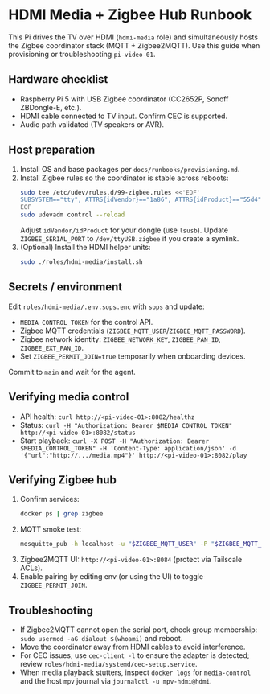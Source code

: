 # HDMI Media + Zigbee Hub Runbook

This Pi drives the TV over HDMI (`hdmi-media` role) and simultaneously hosts the Zigbee coordinator stack (MQTT + Zigbee2MQTT). Use this guide when provisioning or troubleshooting `pi-video-01`.

## Hardware checklist

- Raspberry Pi 5 with USB Zigbee coordinator (CC2652P, Sonoff ZBDongle-E, etc.).
- HDMI cable connected to TV input. Confirm CEC is supported.
- Audio path validated (TV speakers or AVR).

## Host preparation

1. Install OS and base packages per `docs/runbooks/provisioning.md`.
2. Install Zigbee rules so the coordinator is stable across reboots:
   ```bash
   sudo tee /etc/udev/rules.d/99-zigbee.rules <<'EOF'
   SUBSYSTEM=="tty", ATTRS{idVendor}=="1a86", ATTRS{idProduct}=="55d4", SYMLINK+="ttyUSB.zigbee"
   EOF
   sudo udevadm control --reload
   ```
   Adjust `idVendor/idProduct` for your dongle (use `lsusb`). Update `ZIGBEE_SERIAL_PORT` to `/dev/ttyUSB.zigbee` if you create a symlink.
3. (Optional) Install the HDMI helper units:
   ```bash
   sudo ./roles/hdmi-media/install.sh
   ```

## Secrets / environment

Edit `roles/hdmi-media/.env.sops.enc` with `sops` and update:

- `MEDIA_CONTROL_TOKEN` for the control API.
- Zigbee MQTT credentials (`ZIGBEE_MQTT_USER`/`ZIGBEE_MQTT_PASSWORD`).
- Zigbee network identity: `ZIGBEE_NETWORK_KEY`, `ZIGBEE_PAN_ID`, `ZIGBEE_EXT_PAN_ID`.
- Set `ZIGBEE_PERMIT_JOIN=true` temporarily when onboarding devices.

Commit to `main` and wait for the agent.

## Verifying media control

- API health: `curl http://<pi-video-01>:8082/healthz`
- Status: `curl -H "Authorization: Bearer $MEDIA_CONTROL_TOKEN" http://<pi-video-01>:8082/status`
- Start playback: `curl -X POST -H "Authorization: Bearer $MEDIA_CONTROL_TOKEN" -H 'Content-Type: application/json' -d '{"url":"http://.../media.mp4"}' http://<pi-video-01>:8082/play`

## Verifying Zigbee hub

1. Confirm services:
   ```bash
   docker ps | grep zigbee
   ```
2. MQTT smoke test:
   ```bash
   mosquitto_pub -h localhost -u "$ZIGBEE_MQTT_USER" -P "$ZIGBEE_MQTT_PASSWORD" -t zigbee2mqtt/bridge/request/networkmap -n
   ```
3. Zigbee2MQTT UI: `http://<pi-video-01>:8084` (protect via Tailscale ACLs).
4. Enable pairing by editing env (or using the UI) to toggle `ZIGBEE_PERMIT_JOIN`.

## Troubleshooting

- If Zigbee2MQTT cannot open the serial port, check group membership: `sudo usermod -aG dialout $(whoami)` and reboot.
- Move the coordinator away from HDMI cables to avoid interference.
- For CEC issues, use `cec-client -l` to ensure the adapter is detected; review `roles/hdmi-media/systemd/cec-setup.service`.
- When media playback stutters, inspect `docker logs` for `media-control` and the host `mpv` journal via `journalctl -u mpv-hdmi@hdmi`.
